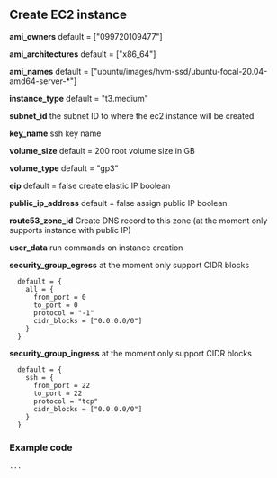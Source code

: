 ## Create EC2 instance ##



__ami_owners__  default = ["099720109477"]

__ami_architectures__ default = ["x86_64"]

__ami_names__ default = ["ubuntu/images/hvm-ssd/ubuntu-focal-20.04-amd64-server-*"]

__instance_type__ default = "t3.medium"

__subnet_id__ the subnet ID to where the ec2 instance will be created

__key_name__ ssh key name

__volume_size__ default = 200 root volume size in GB

__volume_type__ default = "gp3"

__eip__ default = false create elastic IP boolean

__public_ip_address__ default = false assign public IP boolean

__route53_zone_id__ Create DNS record to this zone (at the moment only supports instance with public IP)

__user_data__ run commands on instance creation

__security_group_egress__ at the moment only support CIDR blocks
```
  default = {
    all = {
      from_port = 0
      to_port = 0
      protocol = "-1"
      cidr_blocks = ["0.0.0.0/0"]
    }
  }
```

__security_group_ingress__ at the moment only support CIDR blocks
```
  default = {
    ssh = {
      from_port = 22
      to_port = 22
      protocol = "tcp"
      cidr_blocks = ["0.0.0.0/0"]
    }
  }
```

### Example code ###

```
...

```
